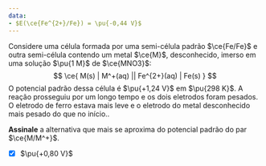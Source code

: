 ```yaml
---
data:
- $E(\ce{Fe^{2+}/Fe}) = \pu{-0,44 V}$
---
```


Considere uma célula formada por uma semi-célula padrão $\ce{Fe/Fe}$ e outra semi-célula contendo um metal $\ce{M}$, desconhecido, imerso em uma solução $\pu{1 M}$ de $\ce{MNO3}$:
$$
    \ce{ M(s) | M^+(aq) || Fe^{2+}(aq) | Fe(s) }
$$
O potencial padrão dessa célula é $\pu{+1,24 V}$ em $\pu{298 K}$. A reação prosseguiu por um longo tempo e os dois eletrodos foram pesados. O eletrodo de ferro estava mais leve e o eletrodo do metal desconhecido mais pesado do que no início..  

**Assinale** a alternativa que mais se aproxima do potencial padrão do par $\ce{M/M^+}$.

- [x] $\pu{+0,80 V}$
